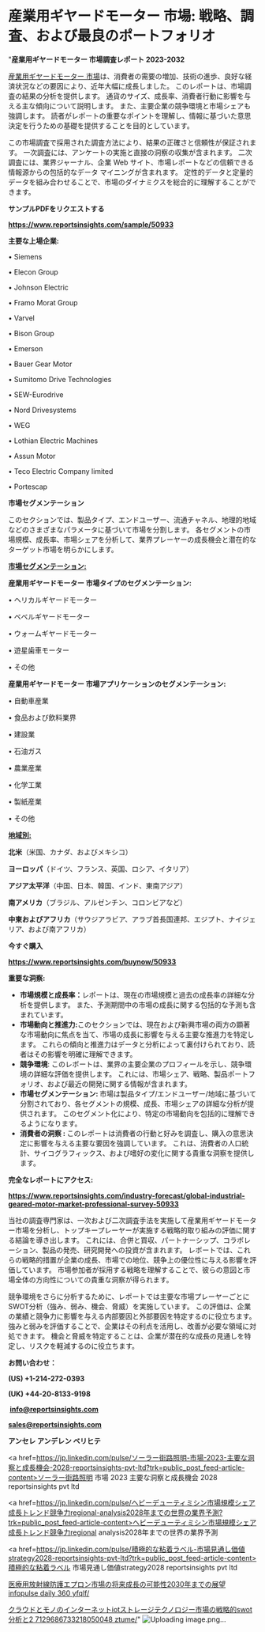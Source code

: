 # 産業用ギヤードモーター 市場: 戦略、調査、および最良のポートフォリオ

"<strong>産業用ギヤードモーター 市場調査レポート 2023-2032</strong>

<a href=https://www.reportsinsights.com/sample/50933>産業用ギヤードモーター 市場</a>は、消費者の需要の増加、技術の進歩、良好な経済状況などの要因により、近年大幅に成長しました。 このレポートは、市場調査の結果の分析を提供します。 通貨のサイズ、成長率、消費者行動に影響を与える主な傾向について説明します。 また、主要企業の競争環境と市場シェアも強調します。 読者がレポートの重要なポイントを理解し、情報に基づいた意思決定を行うための基礎を提供することを目的としています。

この市場調査で採用された調査方法により、結果の正確さと信頼性が保証されます。 一次調査には、アンケートの実施と直接の洞察の収集が含まれます。 二次調査には、業界ジャーナル、企業 Web サイト、市場レポートなどの信頼できる情報源からの包括的なデータ マイニングが含まれます。 定性的データと定量的データを組み合わせることで、市場のダイナミクスを総合的に理解することができます。

<strong><b>サンプルPDFをリクエストする</b></strong>

<a href=https://www.reportsinsights.com/sample/50933><strong><u>https://www.reportsinsights.com/sample/50933</u></strong></a>

<strong>主要な上場企業:</strong>

• Siemens

• Elecon Group

• Johnson Electric

• Framo Morat Group

• Varvel

• Bison Group

• Emerson

• Bauer Gear Motor

• Sumitomo Drive Technologies

• SEW-Eurodrive

• Nord Drivesystems

• WEG

• Lothian Electric Machines

• Assun Motor

• Teco Electric Company limited

• Portescap

<strong>市場セグメンテーション</strong>

このセクションでは、製品タイプ、エンドユーザー、流通チャネル、地理的地域などのさまざまなパラメータに基づいて市場を分割します。 各セグメントの市場規模、成長率、市場シェアを分析して、業界プレーヤーの成長機会と潜在的なターゲット市場を明らかにします。

<strong><u>市場セグメンテーション</u></strong><strong><u>:</u></strong>

<strong>産業用ギヤードモーター 市場タイプのセグメンテーション:</strong>

• ヘリカルギヤードモーター

• ベベルギヤードモーター

• ウォームギヤードモーター

• 遊星歯車モーター

• その他

<strong>産業用ギヤードモーター 市場アプリケーションのセグメンテーション:</strong>

• 自動車産業

• 食品および飲料業界

• 建設業

• 石油ガス

• 農業産業

• 化学工業

• 製紙産業

• その他

<strong><u>地域別</u></strong><strong><u>:</u></strong>

<strong>北米</strong>（米国、カナダ、およびメキシコ）

<strong>ヨーロッパ</strong>（ドイツ、フランス、英国、ロシア、イタリア）

<strong>アジア太平洋</strong>（中国、日本、韓国、インド、東南アジア）

<strong>南アメリカ</strong>（ブラジル、アルゼンチン、コロンビアなど）

<strong>中東およびアフリカ</strong>（サウジアラビア、アラブ首長国連邦、エジプト、ナイジェリア、および南アフリカ）

<strong>今すぐ購入</strong>

<a href=https://www.reportsinsights.com/buynow/50933><strong><u>https://www.reportsinsights.com/buynow/50933</u></strong></a>

<strong>重要な洞察:</strong>
<ul>
  <li><strong>市場規模と成長率：</strong>レポートは、現在の市場規模と過去の成長率の詳細な分析を提供します。 また、予測期間中の市場の成長に関する包括的な予測も含まれています。</li>
  <li><strong>市場動向と推進力:</strong>このセクションでは、現在および新興市場の両方の顕著な市場動向に焦点を当て、市場の成長に影響を与える主要な推進力を特定します。 これらの傾向と推進力はデータと分析によって裏付けられており、読者はその影響を明確に理解できます。</li>
  <li><strong>競争環境</strong>: このレポートは、業界の主要企業のプロフィールを示し、競争環境の詳細な評価を提供します。 これには、市場シェア、戦略、製品ポートフォリオ、および最近の開発に関する情報が含まれます。</li>
  <li><strong>市場セグメンテーション: </strong>市場は製品タイプ/エンドユーザー/地域に基づいて分割されており、各セグメントの規模、成長、市場シェアの詳細な分析が提供されます。 このセグメント化により、特定の市場動向を包括的に理解できるようになります。</li>
  <li><strong>消費者の洞察 : </strong>このレポートは消費者の行動と好みを調査し、購入の意思決定に影響を与える主要な要因を強調しています。 これは、消費者の人口統計、サイコグラフィックス、および嗜好の変化に関する貴重な洞察を提供します。</li>
</ul>
<strong>完全なレポートにアクセス:</strong>

<a href=https://www.reportsinsights.com/industry-forecast/global-industrial-geared-motor-market-professional-survey-50933><strong><u><b>https://www.reportsinsights.com/industry-forecast/global-industrial-geared-motor-market-professional-survey-50933</b></u></strong></a>

当社の調査専門家は、一次および二次調査手法を実施して産業用ギヤードモーター市場を分析し、トップキープレーヤーが実施する戦略的取り組みの評価に関する結論を導き出します。 これには、合併と買収、パートナーシップ、コラボレーション、製品の発売、研究開発への投資が含まれます。 レポートでは、これらの戦略的措置が企業の成長、市場での地位、競争上の優位性に与える影響を評価しています。 市場参加者が採用する戦略を理解することで、彼らの意図と市場全体の方向性についての貴重な洞察が得られます。

競争環境をさらに分析するために、レポートでは主要な市場プレーヤーごとにSWOT分析（強み、弱み、機会、脅威）を実施しています。 この評価は、企業の業績と競争力に影響を与える内部要因と外部要因を特定するのに役立ちます。 強みと弱みを評価することで、企業はその利点を活用し、改善が必要な領域に対処できます。 機会と脅威を特定することは、企業が潜在的な成長の見通しを特定し、リスクを軽減するのに役立ちます。

<strong>お問い合わせ：</strong>

<strong>(US) +1-214-272-0393</strong>

<strong>(UK) +44-20-8133-9198</strong>

<strong> </strong><a href=info@reportsinsights.com><strong><u>info@reportsinsights.com</u></strong></a>

<a href=sales@reportsinsights.com><strong><u>sales@reportsinsights.com</u></strong></a>

<strong>アンセレ アンデレン ベリヒテ</strong>

<a href=https://jp.linkedin.com/pulse/ソーラー街路照明-市場-2023-主要な洞察と成長機会-2028-reportsinsights-pvt-ltd?trk=public_post_feed-article-content>ソーラー街路照明 市場 2023 主要な洞察と成長機会 2028 reportsinsights pvt ltd</a>

<a href=https://jp.linkedin.com/pulse/ヘビーデューティミシン市場規模シェア成長トレンド競争力regional-analysis2028年までの世界の業界予測?trk=public_post_feed-article-content>ヘビーデューティミシン市場規模シェア成長トレンド競争力regional analysis2028年までの世界の業界予測</a>

<a href=https://jp.linkedin.com/pulse/積極的な粘着ラベル-市場見通し価値strategy2028-reportsinsights-pvt-ltd?trk=public_post_feed-article-content>積極的な粘着ラベル 市場見通し価値strategy2028 reportsinsights pvt ltd</a>

<a href=https://www.linkedin.com/pulse/医療用放射線防護エプロン市場の将来成長の可能性2030年までの展望-infopulse-daily-360-yfqlf/>医療用放射線防護エプロン市場の将来成長の可能性2030年までの展望 infopulse daily 360 yfqlf/</a>

<a href=https://www.linkedin.com/pulse/クラウドとモノのインターネットiotストレージテクノロジー市場の戦略的swot分析と2-7129686733218050048-ztume/>クラウドとモノのインターネットiotストレージテクノロジー市場の戦略的swot分析と2 7129686733218050048 ztume/</a>"
![Uploading image.png…]()
